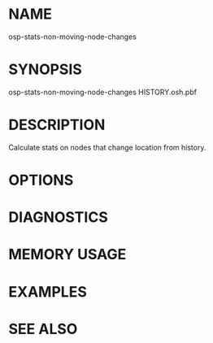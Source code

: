 
# NAME

osp-stats-non-moving-node-changes

# SYNOPSIS

osp-stats-non-moving-node-changes HISTORY.osh.pbf

# DESCRIPTION

Calculate stats on nodes that change location from history.

# OPTIONS

# DIAGNOSTICS

# MEMORY USAGE

# EXAMPLES

# SEE ALSO

